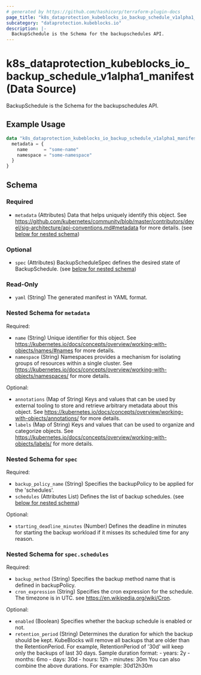 ```yaml
---
# generated by https://github.com/hashicorp/terraform-plugin-docs
page_title: "k8s_dataprotection_kubeblocks_io_backup_schedule_v1alpha1_manifest Data Source - terraform-provider-k8s"
subcategory: "dataprotection.kubeblocks.io"
description: |-
  BackupSchedule is the Schema for the backupschedules API.
---
```


# k8s_dataprotection_kubeblocks_io_backup_schedule_v1alpha1_manifest (Data Source)

BackupSchedule is the Schema for the backupschedules API.

## Example Usage

```terraform
data "k8s_dataprotection_kubeblocks_io_backup_schedule_v1alpha1_manifest" "example" {
  metadata = {
    name      = "some-name"
    namespace = "some-namespace"
  }
}
```

<!-- schema generated by tfplugindocs -->
## Schema

### Required

- `metadata` (Attributes) Data that helps uniquely identify this object. See https://github.com/kubernetes/community/blob/master/contributors/devel/sig-architecture/api-conventions.md#metadata for more details. (see [below for nested schema](#nestedatt--metadata))

### Optional

- `spec` (Attributes) BackupScheduleSpec defines the desired state of BackupSchedule. (see [below for nested schema](#nestedatt--spec))

### Read-Only

- `yaml` (String) The generated manifest in YAML format.

<a id="nestedatt--metadata"></a>
### Nested Schema for `metadata`

Required:

- `name` (String) Unique identifier for this object. See https://kubernetes.io/docs/concepts/overview/working-with-objects/names/#names for more details.
- `namespace` (String) Namespaces provides a mechanism for isolating groups of resources within a single cluster. See https://kubernetes.io/docs/concepts/overview/working-with-objects/namespaces/ for more details.

Optional:

- `annotations` (Map of String) Keys and values that can be used by external tooling to store and retrieve arbitrary metadata about this object. See https://kubernetes.io/docs/concepts/overview/working-with-objects/annotations/ for more details.
- `labels` (Map of String) Keys and values that can be used to organize and categorize objects. See https://kubernetes.io/docs/concepts/overview/working-with-objects/labels/ for more details.


<a id="nestedatt--spec"></a>
### Nested Schema for `spec`

Required:

- `backup_policy_name` (String) Specifies the backupPolicy to be applied for the 'schedules'.
- `schedules` (Attributes List) Defines the list of backup schedules. (see [below for nested schema](#nestedatt--spec--schedules))

Optional:

- `starting_deadline_minutes` (Number) Defines the deadline in minutes for starting the backup workload if it misses its scheduled time for any reason.

<a id="nestedatt--spec--schedules"></a>
### Nested Schema for `spec.schedules`

Required:

- `backup_method` (String) Specifies the backup method name that is defined in backupPolicy.
- `cron_expression` (String) Specifies the cron expression for the schedule. The timezone is in UTC. see https://en.wikipedia.org/wiki/Cron.

Optional:

- `enabled` (Boolean) Specifies whether the backup schedule is enabled or not.
- `retention_period` (String) Determines the duration for which the backup should be kept. KubeBlocks will remove all backups that are older than the RetentionPeriod. For example, RetentionPeriod of '30d' will keep only the backups of last 30 days. Sample duration format:  - years: 	2y - months: 	6mo - days: 		30d - hours: 	12h - minutes: 	30m  You can also combine the above durations. For example: 30d12h30m
